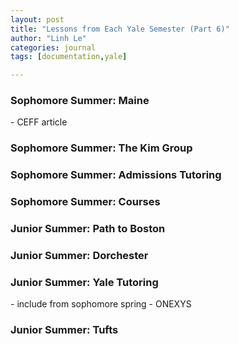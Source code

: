 ```yaml
---
layout: post
title: "Lessons from Each Yale Semester (Part 6)"
author: "Linh Le"
categories: journal
tags: [documentation,yale]

---
```


<h3>Sophomore Summer: Maine</h3>
- CEFF article

<h3>Sophomore Summer: The Kim Group</h3>

<h3>Sophomore Summer: Admissions Tutoring</h3>

<h3>Sophomore Summer: Courses</h3>

<h3>Junior Summer: Path to Boston</h3>

<h3>Junior Summer: Dorchester</h3>

<h3>Junior Summer: Yale Tutoring</h3>
- include from sophomore spring
- ONEXYS

<h3>Junior Summer: Tufts</h3>
